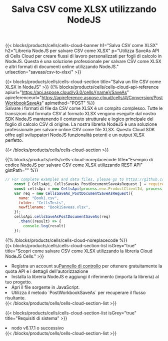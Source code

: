 ﻿---
title:  Salva CSV come XLSX utilizzando NodeJS
description:  Utilizzando Aspose.Cells Cloud SDK per NodeJS per salvare il file in formato CSV come file in formato XLSX.
kwords: Excel, Save CSV as XLSX, REST, NodeJS
howto: How to save CSV as XLSX using Aspose.Cells Cloud NodeJS library.
---
{{< blocks/products/cells/cells-cloud-banner h1="Salva CSV come XLSX" h2="Libreria NodeJS per salvare CSV come XLSX" p="Utilizza SaveAs API di Cells Cloud per creare flussi di lavoro personalizzati per fogli di calcolo in NodeJS. Questa è una soluzione professionale per salvare CSV come XLSX e altri formati di documenti online utilizzando NodeJS." urlsection="saveas/csv-to-xlsx/" >}}

{{< blocks/products/cells/cells-cloud-section title="Salva un file CSV come XLSX in NodeJS" >}}
{{% blocks/products/cells/cells-cloud-api-reference apiurl="https://api.aspose.cloud/v3.0/cells/{name}/SaveAs" apireferenceurl="https://apireference.aspose.cloud/cells/#/Conversion/PostWorkbookSaveAs" apimethod="POST" %}}
<br/>
Salvare i formati di file da CSV come XLSX è un compito complesso. Tutte le transizioni dal formato CSV al formato XLSX vengono eseguite dal nostro SDK NodeJS mantenendo il contenuto strutturale e logico principale del foglio di calcolo CSV di origine. La nostra libreria NodeJS è una soluzione professionale per salvare online CSV come file XLSX. Questo Cloud SDK offre agli sviluppatori NodeJS funzionalità potenti e un output XLSX perfetto.

{{< /blocks/products/cells/cells-cloud-section >}}

{{% blocks/products/cells/cells-cloud-noreplacecode title="Esempio di codice NodeJS per salvare CSV come XLSX utilizzando REST API" gistPath="" %}}
  
```js
// For complete examples and data files, please go to https://github.com/aspose-cells-cloud/aspose-cells-cloud-node/
    const { CellsApi, CellsSaveAs_PostDocumentSaveAsRequest } = require("asposecellscloud");
    const cellsApi = new CellsApi(process.env.ProductClientId, process.env.ProductClientSecret);
    var req = new CellsSaveAs_PostDocumentSaveAsRequest({
      name: "Book1.csv",
      folder: "CellsTests",
      newfilename: "Book1Saveas.xlsx",
    });
    cellsApi.cellsSaveAsPostDocumentSaveAs(req)
      .then((result) => {
        console.log(result)
    });
```
  
{{% /blocks/products/cells/cells-cloud-noreplacecode %}}
<br/>
{{< blocks/products/cells/cells-cloud-section-list isGrey="true" title="Scopri come salvare CSV come XLSX utilizzando la libreria Cloud NodeJS Cells." >}}
<li> Registra un account su<a href="https://dashboard.aspose.cloud/">Pannello di controllo</a> per ottenere gratuitamente la quota API e i dettagli dell'autorizzazione</li>
<li>Installa la libreria NodeJS e aggiungi il riferimento (importa la libreria) al tuo progetto.</li>
<li>Apri il file sorgente in JavaScript.</li>
<li>Utilizza il metodo `PostWorkbookSaveAs` per recuperare il flusso risultante.</li>
{{< /blocks/products/cells/cells-cloud-section-list >}}

{{< blocks/products/cells/cells-cloud-section-list isGrey="true" title="Requisiti di sistema" >}}
<li>nodo v6.17.1 o successivo</li>
{{< /blocks/products/cells/cells-cloud-section-list >}}
